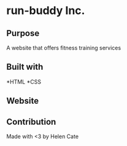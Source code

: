 # run-buddy Inc. 

## Purpose
A website that offers fitness training services

## Built with 
*HTML
*CSS

## Website

## Contribution 
Made with <3 by Helen Cate
